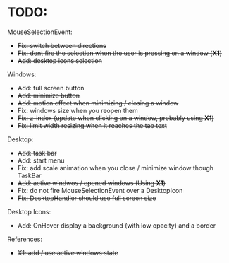 # TODO: 
MouseSelectionEvent:
- ~~Fix: switch between directions~~
- ~~Fix: dont fire the selection when the user is pressing on a window (**X1**)~~
- ~~Add: desktop icons selection~~

Windows:
- Add: full screen button
- ~~Add: minimize button~~
- ~~Add: motion effect when minimizing / closing a window~~
- Fix: windows size when you reopen them
- ~~Fix: z-index (update when clicking on a window, probably using **X1**)~~
- ~~Fix: limit width resizing when it reaches the tab text~~

Desktop:
- ~~Add: task bar~~
- Add: start menu
- Fix: add scale animation when you close / minimize window though TaskBar
- ~~Add: active windwos / opened windows (Using **X1**)~~
- Fix: do not fire MouseSelectionEvent over a DesktopIcon
- ~~Fix: DesktopHandler should use full screen size~~

Desktop Icons:
- ~~Add: OnHover display a background (with low opacity) and a border~~

References:
- ~~X1: add / use active windows state~~